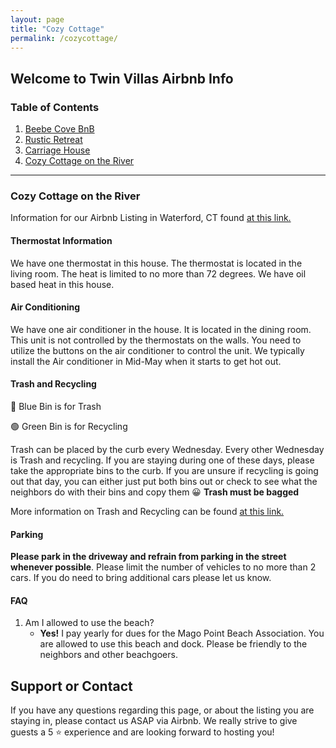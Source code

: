 ```yaml
---
layout: page
title: "Cozy Cottage"
permalink: /cozycottage/
---
```


## Welcome to Twin Villas Airbnb Info

### Table of Contents
1. [Beebe Cove BnB](/beebecove)
2. [Rustic Retreat](/rusticretreat)
3. [Carriage House](/carriagehouse)
4. [Cozy Cottage on the River](/cozycottage)

* * * * *

### Cozy Cottage on the River

Information for our Airbnb Listing in Waterford, CT found [at this link.](https://www.airbnb.com/h/cozycottagect)

#### Thermostat Information

We have one thermostat in this house. The thermostat is located in the living room. The heat is limited to no more than 72 degrees. We have oil based heat in this house. 

#### Air Conditioning

We have one air conditioner in the house. It is located in the dining room. This unit is not controlled by the thermostats on the walls. You need to utilize the buttons on the air conditioner to control the unit. We typically install the Air conditioner in Mid-May when it starts to get hot out. 

#### Trash and Recycling

🔵  Blue Bin is for Trash

🟢  Green Bin is for Recycling

Trash can be placed by the curb every Wednesday. Every other Wednesday is Trash and recycling. If you are staying during one of these days, please take the appropriate bins to the curb. If you are unsure if recycling is going out that day, you can either just put both bins out or check to see what the neighbors do with their bins and copy them 😀 **Trash must be bagged**

More information on Trash and Recycling can be found [at this link.](https://www.waterfordct.org/public-works/pages/recycling-single-stream)

#### Parking

**Please park in the driveway and refrain from parking in the street whenever possible**. Please limit the number of vehicles to no more than 2 cars. If you do need to bring additional cars please let us know. 


#### FAQ

1. Am I allowed to use the beach?
    * **Yes!** I pay yearly for dues for the Mago Point Beach Association. You are allowed to use this beach and dock. Please be friendly to the neighbors and other beachgoers. 


## Support or Contact

If you have any questions regarding this page, or about the listing you are staying in, please contact us ASAP via Airbnb. We really strive to give guests a 5 ⭐️ experience and are looking forward to hosting you! 
